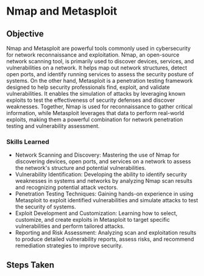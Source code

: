 # Nmap and Metasploit

## Objective

Nmap and Metasploit are powerful tools commonly used in cybersecurity for network reconnaissance and exploitation. Nmap, an open-source network scanning tool, is primarily used to discover devices, services, and vulnerabilities on a network. It helps map out network structures, detect open ports, and identify running services to assess the security posture of systems. On the other hand, Metasploit is a penetration testing framework designed to help security professionals find, exploit, and validate vulnerabilities. It enables the simulation of attacks by leveraging known exploits to test the effectiveness of security defenses and discover weaknesses. Together, Nmap is used for reconnaissance to gather critical information, while Metasploit leverages that data to perform real-world exploits, making them a powerful combination for network penetration testing and vulnerability assessment.

### Skills Learned

- Network Scanning and Discovery: Mastering the use of Nmap for discovering devices, open ports, and services on a network to assess the network's structure and potential vulnerabilities.
- Vulnerability Identification: Developing the ability to identify security weaknesses in systems and networks by analyzing Nmap scan results and recognizing potential attack vectors.
- Penetration Testing Techniques: Gaining hands-on experience in using Metasploit to exploit identified vulnerabilities and simulate attacks to test the security of systems.
- Exploit Development and Customization: Learning how to select, customize, and create exploits in Metasploit to target specific vulnerabilities and perform tailored attacks.
- Reporting and Risk Assessment: Analyzing scan and exploitation results to produce detailed vulnerability reports, assess risks, and recommend remediation strategies to improve security.


## Steps Taken

